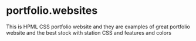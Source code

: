 # portfolio.websites
This is HPML CSS portfolio website and they are examples of great portfolio website and the best stock with station CSS and features and colors
